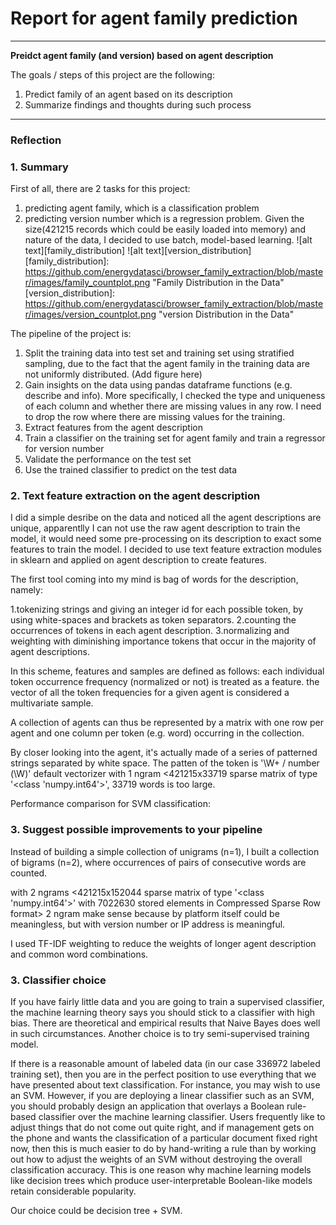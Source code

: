 # **Report for agent family prediction**


---

**Preidct agent family (and version) based on agent description**

The goals / steps of this project are the following:
1. Predict family of an agent based on its description
2. Summarize findings and thoughts during such process


---

### Reflection

### 1. Summary
First of all, there are 2 tasks for this project:
1. predicting agent family, which is a classification problem
2. predicting version number which is a regression problem.
Given the size(421215 records which could be easily loaded into memory) and nature of the data, I decided to use batch, model-based learning.
![alt text][family_distribution]
![alt text][version_distribution]
[family_distribution]: https://github.com/energydatasci/browser_family_extraction/blob/master/images/family_countplot.png "Family Distribution in the Data"
[version_distribution]: https://github.com/energydatasci/browser_family_extraction/blob/master/images/version_countplot.png "version Distribution in the Data"


The pipeline of the project is:
1. Split the training data into test set and training set using stratified sampling, due to the fact that the agent family in the training data are not uniformly distributed. (Add figure here)
2. Gain insights on the data using pandas dataframe functions (e.g. describe and info). More specifically, I checked the type and uniqueness of each column and whether there
are missing values in any row. I need to drop the row where there are missing values for the training.
3. Extract features from the agent description
4. Train a classifier on the training set for agent family and train a regressor for version number
5. Validate the performance on the test set
6. Use the trained classifier to predict on the test data


### 2. Text feature extraction on the agent description

I did a simple desribe on the data and noticed all the agent descriptions are unique, apparentlly I can not use the raw agent description
to train the model, it would need some pre-processing on its description to exact some features to train the model.
I decided to use text feature extraction modules in sklearn and applied on agent description to create features.

The first tool coming into my mind is bag of words for the description, namely:

1.tokenizing strings and giving an integer id for each possible token,  by using white-spaces and brackets as token separators.
2.counting the occurrences of tokens in each agent description.
3.normalizing and weighting with diminishing importance tokens that occur in the majority of agent descriptions.

In this scheme, features and samples are defined as follows:
each individual token occurrence frequency (normalized or not) is treated as a feature.
the vector of all the token frequencies for a given agent is considered a multivariate sample.

A collection of agents can thus be represented by a matrix with one row per agent and one column per token (e.g. word) occurring in the collection.

By closer looking into the agent, it's actually made of a series of patterned strings separated by white space. The patten of the token is
'\W+ / number (\W)'
default vectorizer with 1 ngram
<421215x33719 sparse matrix of type '<class 'numpy.int64'>', 33719 words is too large.

Performance comparison for SVM classification:



### 3. Suggest possible improvements to your pipeline

Instead of building a simple collection of unigrams (n=1), I built a collection of bigrams (n=2), where occurrences of pairs of consecutive words are counted.

with 2 ngrams
<421215x152044 sparse matrix of type '<class 'numpy.int64'>'
	with 7022630 stored elements in Compressed Sparse Row format>
2 ngram make sense because by platform itself could be meaningless, but with version number or IP address is meaningful.

I used TF-IDF weighting to reduce the weights of longer agent description and common word combinations.

### 3. Classifier choice
If you have fairly little data and you are going to train a supervised classifier, the machine learning theory says you should stick to a
classifier with high bias. There are theoretical and empirical results that Naive Bayes does well in such circumstances.
Another choice is to try semi-supervised training model.

If there is a reasonable amount of labeled data (in our case 336972 labeled training set), then you are in the perfect position to use everything that we have presented about text classification.
For instance, you may wish to use an SVM. However, if you are deploying a linear classifier such as an SVM, you should probably design an application that overlays a Boolean rule-based classifier over the machine learning classifier.
Users frequently like to adjust things that do not come out quite right, and if management gets on the phone and wants the classification of a particular document fixed right now,
then this is much easier to do by hand-writing a rule than by working out how to adjust the weights of an SVM without destroying the overall classification accuracy.
This is one reason why machine learning models like decision trees which produce user-interpretable Boolean-like models retain considerable popularity.

Our choice could be decision tree + SVM.
